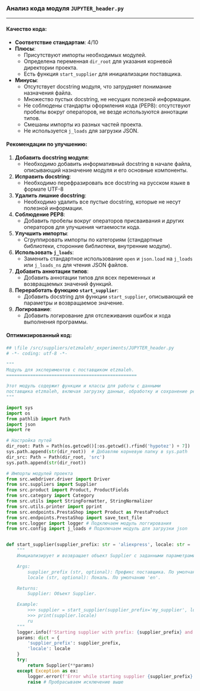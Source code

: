 ### **Анализ кода модуля `JUPYTER_header.py`**

---

#### **Качество кода**:
- **Соответствие стандартам**: 4/10
- **Плюсы**:
    - Присутствуют импорты необходимых модулей.
    - Определена переменная `dir_root` для указания корневой директории проекта.
    - Есть функция `start_supplier` для инициализации поставщика.
- **Минусы**:
    - Отсутствует docstring модуля, что затрудняет понимание назначения файла.
    - Множество пустых docstring, не несущих полезной информации.
    - Не соблюдены стандарты оформления кода (PEP8): отсутствуют пробелы вокруг операторов, не везде используются аннотации типов.
    - Смешаны импорты из разных частей проекта.
    - Не используется `j_loads` для загрузки JSON.

#### **Рекомендации по улучшению**:

1.  **Добавить docstring модуля**:
    - Необходимо добавить информативный docstring в начале файла, описывающий назначение модуля и его основные компоненты.
2.  **Исправить docstring**:
    - Необходимо перефразировать все docstring на русском языке в формате UTF-8
3.  **Удалить лишние docstring**:
    - Необходимо удалить все пустые docstring, которые не несут полезной информации.
4.  **Соблюдение PEP8**:
    - Добавить пробелы вокруг операторов присваивания и других операторов для улучшения читаемости кода.
5.  **Улучшить импорты**:
    - Сгруппировать импорты по категориям (стандартные библиотеки, сторонние библиотеки, внутренние модули).
6.  **Использовать `j_loads`**:
    - Заменить стандартное использование `open` и `json.load` на `j_loads` или `j_loads_ns` для чтения JSON файлов.
7.  **Добавить аннотации типов**:
    - Добавить аннотации типов для всех переменных и возвращаемых значений функций.
8.  **Переработать функцию `start_supplier`**:
    - Добавить docstring для функции `start_supplier`, описывающий ее параметры и возвращаемое значение.
9.  **Логирование**:
    - Добавить логирование для отслеживания ошибок и хода выполнения программы.

#### **Оптимизированный код**:

```python
## \file /src/suppliers/etzmaleh/_experiments/JUPYTER_header.py
# -*- coding: utf-8 -*-

"""
Модуль для экспериментов с поставщиком etzmaleh.
=================================================

Этот модуль содержит функции и классы для работы с данными
поставщика etzmaleh, включая загрузку данных, обработку и сохранение результатов.
"""

import sys
import os
from pathlib import Path
import json
import re

# Настройка путей
dir_root: Path = Path(os.getcwd()[:os.getcwd().rfind('hypotez') + 7])
sys.path.append(str(dir_root))  # Добавляю корневую папку в sys.path
dir_src: Path = Path(dir_root, 'src')
sys.path.append(str(dir_root))

# Импорты модулей проекта
from src.webdriver.driver import Driver
from src.suppliers import Supplier
from src.product import Product, ProductFields
from src.category import Category
from src.utils import StringFormatter, StringNormalizer
from src.utils.printer import pprint
from src.endpoints.PrestaShop import Product as PrestaProduct
from src.endpoints.PrestaShop import save_text_file
from src.logger import logger # Подключаем модуль логгирования
from src.config import j_loads # Подключаем модуль для загрузки json


def start_supplier(supplier_prefix: str = 'aliexpress', locale: str = 'en') -> Supplier:
    """
    Инициализирует и возвращает объект Supplier с заданными параметрами.

    Args:
        supplier_prefix (str, optional): Префикс поставщика. По умолчанию 'aliexpress'.
        locale (str, optional): Локаль. По умолчанию 'en'.

    Returns:
        Supplier: Объект Supplier.

    Example:
        >>> supplier = start_supplier(supplier_prefix='my_supplier', locale='ru')
        >>> print(supplier.locale)
        ru
    """
    logger.info(f'Starting supplier with prefix: {supplier_prefix} and locale: {locale}') # Логируем старт поставщика
    params: dict = {
        'supplier_prefix': supplier_prefix,
        'locale': locale
    }
    try:
        return Supplier(**params)
    except Exception as ex:
        logger.error(f'Error while starting supplier {supplier_prefix}', ex, exc_info=True) # Логируем ошибку, если она произошла
        raise # Пробрасываем исключение выше